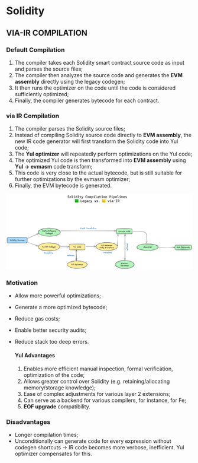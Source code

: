 # Solidity

## VIA-IR COMPILATION

### Default Compilation

1. The compiler takes each Solidity smart contract source code as input and parses the source files;
2. The compiler then analyzes the source code and generates the **EVM assembly** directly using the legacy codegen;
3. It then runs the optimizer on the code until the code is considered sufficiently optimized;
4. Finally, the compiler generates bytecode for each contract.

### via IR Compilation

1. The compiler parses the Solidity source files;
2. Instead of compiling Solidity source code directly to **EVM assembly**, the new IR code generator will first transform the Solidity code into Yul code;
3. The **Yul optimizer** will repeatedly perform optimizations on the Yul code;
4. The optimized Yul code is then transformed into **EVM assembly** using **Yul → evmasm** code transform;
5. This code is very close to the actual bytecode, but is still suitable for further optimizations by the evmasm optimizer;
6. Finally, the EVM bytecode is generated.

![Compilation Pipelines](images/solidity/compilation-pipelines.png)

### Motivation

- Allow more powerful optimizations;
- Generate a more optimized bytecode;
- Reduce gas costs;
- Enable better security audits;
- Reduce stack too deep errors.

  #### Yul Advantages

  1. Enables more efficient manual inspection, formal verification, optimization of the code;
  2. Allows greater control over Solidity (e.g. retaining/allocating memory/storage knowledge);
  3. Ease of complex adjustments for various layer 2 extensions;
  4. Can serve as a backend for various compilers, for instance, for Fe;
  5. **EOF upgrade** compatibility.

### Disadvantages

- Longer compilation times;
- Unconditionally can generate code for every expression without codegen shortcuts → IR code becomes more verbose, inefficient. Yul optimizer compensates for this.

<br>
<br>
